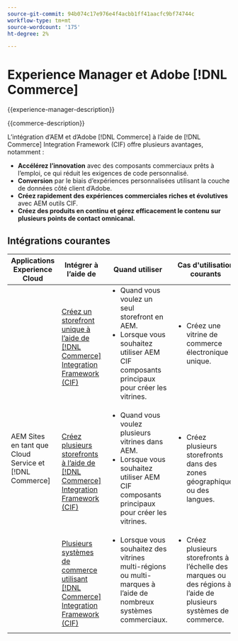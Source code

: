 ```yaml
---
source-git-commit: 94b074c17e976e4f4acbb1ff41aacfc9bf74744c
workflow-type: tm+mt
source-wordcount: '175'
ht-degree: 2%

---
```



# Experience Manager et Adobe [!DNL Commerce]

{{experience-manager-description}}

{{commerce-description}}

L’intégration d’AEM et d’Adobe [!DNL Commerce] à l’aide de [!DNL Commerce] Integration Framework (CIF) offre plusieurs avantages, notamment :

+ **Accélérez l’innovation** avec des composants commerciaux prêts à l’emploi, ce qui réduit les exigences de code personnalisé.
+ **Conversion** par le biais d’expériences personnalisées utilisant la couche de données côté client d’Adobe.
+ **Créez rapidement des expériences commerciales riches et évolutives** avec AEM outils CIF.
+ **Créez des produits en continu et gérez efficacement le contenu sur plusieurs points de contact omnicanal.**

## Intégrations courantes

<table>
    <thead>
        <tr>
            <th>Applications Experience Cloud</th>
            <th>Intégrer à l’aide de</th>
            <th>Quand utiliser</th>
            <th>Cas d'utilisation courants</th>
        </tr>
    </thead>
    <tbody>
        <tr>
            <td rowspan="3">AEM Sites en tant que Cloud Service et [!DNL Commerce]</td>
            <td><a href="https://experienceleague.adobe.com/docs/experience-manager-cloud-service/content/content-and-commerce/storefront/getting-started.html" target="_blank" rel="noreferrer">Créez un storefront unique à l’aide de [!DNL Commerce] Integration Framework (CIF)</a></td>
            <td>
                <ul style="margin-top: 0;">
                    <li>Quand vous voulez un seul storefront en AEM.</li>
                    <li>Lorsque vous souhaitez utiliser AEM CIF composants principaux pour créer les vitrines.</li>
                </ul>
            </td>
            <td>
                <ul style="margin-top: 0;">
                    <li>
                        Créez une vitrine de commerce électronique unique.
                    </li>
                </ul>
            </td>
        </tr>
        <tr>
            <td><a href="https://experienceleague.adobe.com/docs/experience-manager-cloud-service/content/content-and-commerce/storefront/administering/multi-store-setup.html" target="_blank" rel="noreferrer">Créez plusieurs storefronts à l’aide de [!DNL Commerce] Integration Framework (CIF)</a></td>
            <td>
                <ul style="margin-top: 0;">
                    <li>Quand vous voulez plusieurs vitrines dans AEM.</li>
                    <li>Lorsque vous souhaitez utiliser AEM CIF composants principaux pour créer les vitrines.</li>
                </ul>
            </td>
            <td>
                <ul style="margin-top: 0;">
                    <li>Créez plusieurs storefronts dans des zones géographiques ou des langues.</li>
                </ul>
            </td>
        </tr>
        <tr>
            <td><a href="https://experienceleague.adobe.com/docs/experience-manager-cloud-service/content/content-and-commerce/storefront/administering/multiple-commerce-systems-setup.html?lang=fr" target="_blank" rel="noreferrer">Plusieurs systèmes de commerce utilisant [!DNL Commerce] Integration Framework (CIF)</a></td>
            <td>
                <ul style="margin-top: 0;"><li>Lorsque vous souhaitez des vitrines multi-régions ou multi-marques à l’aide de nombreux systèmes commerciaux.</li></ul>
            </td>
            <td>
                <ul style="margin-top: 0;"><li>Créez plusieurs storefronts à l’échelle des marques ou des régions à l’aide de plusieurs systèmes de commerce.</li></ul>
            </td>
        </tr>
    </tbody>          
</table>
